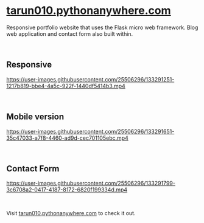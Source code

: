 # [tarun010.pythonanywhere.com](https://tarun010.pythonanywhere.com)
Responsive portfolio website that uses the Flask micro web framework. Blog web application and contact form also built within.

<br/>

## Responsive

https://user-images.githubusercontent.com/25506296/133291251-1217b819-bbe4-4a5c-922f-1440df5414b3.mp4

<br/>

## Mobile version

https://user-images.githubusercontent.com/25506296/133291651-35c47033-a7f8-4460-ad9d-cec701105ebc.mp4

<br/>

## Contact Form

https://user-images.githubusercontent.com/25506296/133291799-3c6708a2-0417-4187-8172-6820f199334d.mp4

<br/>

Visit [tarun010.pythonanywhere.com](https://tarun010.pythonanywhere.com) to check it out.
